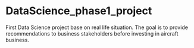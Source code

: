 # DataScience_phase1_project
First Data Science project base on real life situation. The goal is to provide recommendations to business stakeholders before investing in aircraft business.

